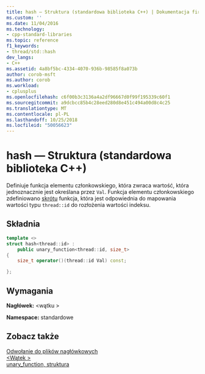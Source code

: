 ```yaml
---
title: hash — Struktura (standardowa biblioteka C++) | Dokumentacja firmy Microsoft
ms.custom: ''
ms.date: 11/04/2016
ms.technology:
- cpp-standard-libraries
ms.topic: reference
f1_keywords:
- thread/std::hash
dev_langs:
- C++
ms.assetid: 4a8bf5bc-4334-4070-936b-98585f8a073b
author: corob-msft
ms.author: corob
ms.workload:
- cplusplus
ms.openlocfilehash: c6f00b3c3136a4a2df96667d0f99f195339c60f1
ms.sourcegitcommit: a9dcbcc85b4c28eed280d8e451c494a00d8c4c25
ms.translationtype: MT
ms.contentlocale: pl-PL
ms.lasthandoff: 10/25/2018
ms.locfileid: "50056623"
---
```

# <a name="hash-structure-c-standard-library"></a>hash — Struktura (standardowa biblioteka C++)

Definiuje funkcja elementu członkowskiego, która zwraca wartość, która jednoznacznie jest określana przez `Val`. Funkcja elementu członkowskiego zdefiniowano [skrótu](../standard-library/hash-class.md) funkcja, która jest odpowiednia do mapowania wartości typu `thread::id` do rozłożenia wartości indeksu.

## <a name="syntax"></a>Składnia

```cpp
template <>
struct hash<thread::id> :
    public unary_function<thread::id, size_t>
{
    size_t operator()(thread::id Val) const;

};
```

## <a name="requirements"></a>Wymagania

**Nagłówek:** \<wątku >

**Namespace:** standardowe

## <a name="see-also"></a>Zobacz także

[Odwołanie do plików nagłówkowych](../standard-library/cpp-standard-library-header-files.md)<br/>
[\<Wątek >](../standard-library/thread.md)<br/>
[unary_function, struktura](../standard-library/unary-function-struct.md)<br/>
